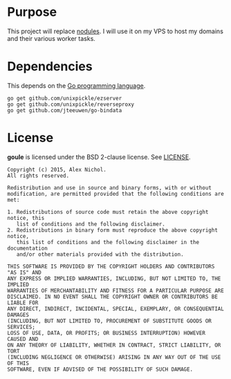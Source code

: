 # Purpose

This project will replace [nodules](https://github.com/unixpickle/nodules). I will use it on my VPS to host my domains and their various worker tasks.

# Dependencies

This depends on the [Go programming language](https://golang.org/doc/install).

    go get github.com/unixpickle/ezserver
    go get github.com/unixpickle/reverseproxy
	go get github.com/jteeuwen/go-bindata

# License

**goule** is licensed under the BSD 2-clause license. See [LICENSE](LICENSE).

```
Copyright (c) 2015, Alex Nichol.
All rights reserved.

Redistribution and use in source and binary forms, with or without
modification, are permitted provided that the following conditions are met:

1. Redistributions of source code must retain the above copyright notice, this
   list of conditions and the following disclaimer. 
2. Redistributions in binary form must reproduce the above copyright notice,
   this list of conditions and the following disclaimer in the documentation
   and/or other materials provided with the distribution.

THIS SOFTWARE IS PROVIDED BY THE COPYRIGHT HOLDERS AND CONTRIBUTORS "AS IS" AND
ANY EXPRESS OR IMPLIED WARRANTIES, INCLUDING, BUT NOT LIMITED TO, THE IMPLIED
WARRANTIES OF MERCHANTABILITY AND FITNESS FOR A PARTICULAR PURPOSE ARE
DISCLAIMED. IN NO EVENT SHALL THE COPYRIGHT OWNER OR CONTRIBUTORS BE LIABLE FOR
ANY DIRECT, INDIRECT, INCIDENTAL, SPECIAL, EXEMPLARY, OR CONSEQUENTIAL DAMAGES
(INCLUDING, BUT NOT LIMITED TO, PROCUREMENT OF SUBSTITUTE GOODS OR SERVICES;
LOSS OF USE, DATA, OR PROFITS; OR BUSINESS INTERRUPTION) HOWEVER CAUSED AND
ON ANY THEORY OF LIABILITY, WHETHER IN CONTRACT, STRICT LIABILITY, OR TORT
(INCLUDING NEGLIGENCE OR OTHERWISE) ARISING IN ANY WAY OUT OF THE USE OF THIS
SOFTWARE, EVEN IF ADVISED OF THE POSSIBILITY OF SUCH DAMAGE.
```
